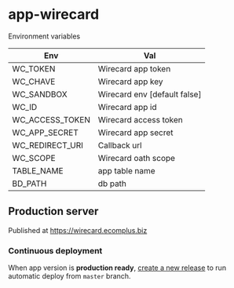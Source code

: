 # app-wirecard

Environment variables

Env | Val
---------|--------
WC_TOKEN  | Wirecard app token
WC_CHAVE  | Wirecard app key
WC_SANDBOX  | Wirecard env [default false]
WC_ID  | Wirecard app id
WC_ACCESS_TOKEN  | Wirecard access token
WC_APP_SECRET  | Wirecard app secret
WC_REDIRECT_URI  | Callback url
WC_SCOPE | Wirecard oath scope
TABLE_NAME | app table name
BD_PATH | db path

## Production server

Published at https://wirecard.ecomplus.biz

### Continuous deployment

When app version is **production ready**,
[create a new release](https://github.com/ecomclub/app-wirecard/releases)
to run automatic deploy from `master` branch.
